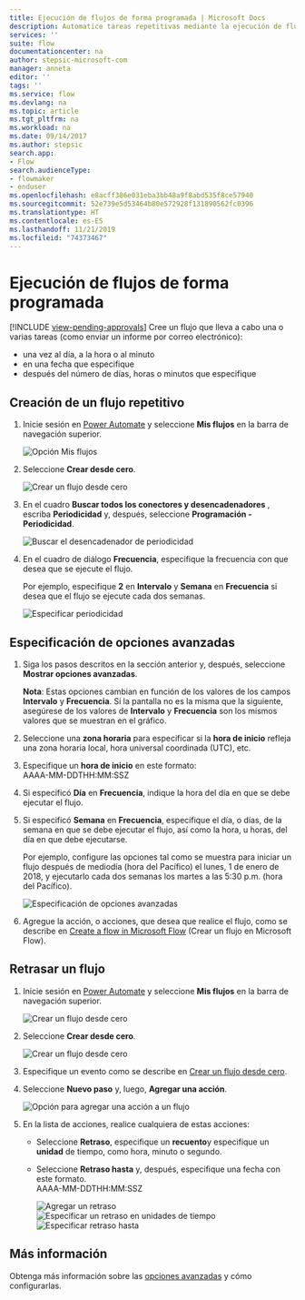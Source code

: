 ```yaml
---
title: Ejecución de flujos de forma programada | Microsoft Docs
description: Automatice tareas repetitivas mediante la ejecución de flujos de forma programada, por ejemplo cada día o cada hora.
services: ''
suite: flow
documentationcenter: na
author: stepsic-microsoft-com
manager: anneta
editor: ''
tags: ''
ms.service: flow
ms.devlang: na
ms.topic: article
ms.tgt_pltfrm: na
ms.workload: na
ms.date: 09/14/2017
ms.author: stepsic
search.app:
- Flow
search.audienceType:
- flowmaker
- enduser
ms.openlocfilehash: e8acff386e031eba3bb48a9f8abd535f8ce57940
ms.sourcegitcommit: 52e739e5d53464b80e572928f131890562fc0396
ms.translationtype: HT
ms.contentlocale: es-ES
ms.lasthandoff: 11/21/2019
ms.locfileid: "74373467"
---
```

# <a name="run-flows-on-a-schedule"></a>Ejecución de flujos de forma programada
[!INCLUDE [view-pending-approvals](includes/cc-rebrand.md)]
Cree un flujo que lleva a cabo una o varias tareas (como enviar un informe por correo electrónico):

* una vez al día, a la hora o al minuto
* en una fecha que especifique
* después del número de días, horas o minutos que especifique

## <a name="create-a-recurring-flow"></a>Creación de un flujo repetitivo
1. Inicie sesión en [Power Automate](https://flow.microsoft.com) y seleccione **Mis flujos** en la barra de navegación superior.
   
    ![Opción Mis flujos](./media/run-scheduled-tasks/create-flow.png)
2. Seleccione **Crear desde cero**.
   
    ![Crear un flujo desde cero](./media/run-scheduled-tasks/create-from-blank.png)
3. En el cuadro **Buscar todos los conectores y desencadenadores** , escriba **Periodicidad** y, después, seleccione **Programación - Periodicidad**.
   
    ![Buscar el desencadenador de periodicidad](./media/run-scheduled-tasks/select-recurrence.png)
4. En el cuadro de diálogo **Frecuencia**, especifique la frecuencia con que desea que se ejecute el flujo.
   
    Por ejemplo, especifique **2** en **Intervalo** y **Semana** en **Frecuencia** si desea que el flujo se ejecute cada dos semanas.
   
    ![Especificar periodicidad](./media/run-scheduled-tasks/specify-recurrence.png)

## <a name="specify-advanced-options"></a>Especificación de opciones avanzadas
1. Siga los pasos descritos en la sección anterior y, después, seleccione **Mostrar opciones avanzadas**.
   
    **Nota**: Estas opciones cambian en función de los valores de los campos **Intervalo** y **Frecuencia**. Si la pantalla no es la misma que la siguiente, asegúrese de los valores de **Intervalo** y **Frecuencia** son los mismos valores que se muestran en el gráfico.
2. Seleccione una **zona horaria** para especificar si la **hora de inicio** refleja una zona horaria local, hora universal coordinada (UTC), etc.
3. Especifique un **hora de inicio** en este formato:
   <br>AAAA-MM-DDTHH:MM:SSZ
4. Si especificó **Día** en **Frecuencia**, indique la hora del día en que se debe ejecutar el flujo.
5. Si especificó **Semana** en **Frecuencia**, especifique el día, o días, de la semana en que se debe ejecutar el flujo, así como la hora, u horas, del día en que debe ejecutarse.
   
    Por ejemplo, configure las opciones tal como se muestra para iniciar un flujo después de mediodía (hora del Pacífico) el lunes, 1 de enero de 2018, y ejecutarlo cada dos semanas los martes a las 5:30 p.m. (hora del Pacífico).
   
    ![Especificación de opciones avanzadas](./media/run-scheduled-tasks/advanced-options.png)
6. Agregue la acción, o acciones, que desea que realice el flujo, como se describe en [Create a flow in Microsoft Flow](get-started-logic-flow.md) (Crear un flujo en Microsoft Flow).

## <a name="delay-a-flow"></a>Retrasar un flujo
1. Inicie sesión en [Power Automate](https://flow.microsoft.com) y seleccione **Mis flujos** en la barra de navegación superior.
   
    ![Crear un flujo desde cero](./media/run-scheduled-tasks/create-flow.png)
2. Seleccione **Crear desde cero**.
   
    ![Crear un flujo desde cero](./media/run-scheduled-tasks/create-from-blank.png)
3. Especifique un evento como se describe en [Crear un flujo desde cero](get-started-logic-flow.md).
4. Seleccione **Nuevo paso** y, luego, **Agregar una acción**.
   
    ![Opción para agregar una acción a un flujo](./media/run-scheduled-tasks/add-action.png)
5. En la lista de acciones, realice cualquiera de estas acciones:
   
   * Seleccione **Retraso**, especifique un **recuento**y especifique un **unidad** de tiempo, como hora, minuto o segundo.
   * Seleccione **Retraso hasta** y, después, especifique una fecha con este formato.<br>AAAA-MM-DDTHH:MM:SSZ
     
     ![Agregar un retraso](./media/run-scheduled-tasks/add-delay.png)
     ![Especificar un retraso en unidades de tiempo](./media/run-scheduled-tasks/delay.png)
     ![Especificar retraso hasta](./media/run-scheduled-tasks/delay-until.png)

## <a name="learn-more"></a>Más información

Obtenga más información sobre las [opciones avanzadas](https://docs.microsoft.com/azure/connectors/connectors-native-recurrence) y cómo configurarlas.

